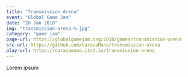 ```yaml
---
title: "Transmission Arena"
event: "Global Game Jam"
date: "28 Jan 2018"
img: "transmission-arena-%.jpg"
category: "game jam"
page-url: https://globalgamejam.org/2018/games/transmission-arena
src-url: https://github.com/CaracaMano/transmission-arena
play-url: https://caracamano.itch.io/transmission-arena
---
```

Lorem ipsum